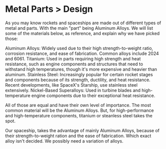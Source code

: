 # Metal Parts > Design

As you may know rockets and spaceships are made out of different types of metal and parts. With the main "part" being 
Aluminum Alloys. We will list some of the materials below, as reference, and explain why we have picked those:

Aluminum Alloys: Widely used due to their high strength-to-weight ratio, corrosion resistance, and ease of fabrication. Common alloys include 2024 and 6061.
Titanium: Used in parts requiring high strength and heat resistance, such as engine components and structures that need to withstand high temperatures, though it's more expensive and heavier than aluminum.
Stainless Steel: Increasingly popular for certain rocket stages and components because of its strength, ductility, and heat resistance. Recent developments, like SpaceX's Starship, use stainless steel extensively.
Nickel-Based Superalloys: Used in turbine blades and high-temperature engine components due to their exceptional heat resistance.

All of those are equal and have their own level of importance. The most common material will be the Aluminum Alloys. But,
for high-performance and high-temperature components, titanium or steanless steel takes the spot.

Our spaceship, takes the advantage of mainly Aluminum Alloys, because of their strength-to-weight ration and the ease of fabrication. Which exact alloy isn't decided. We possibly need a variation of alloys.
